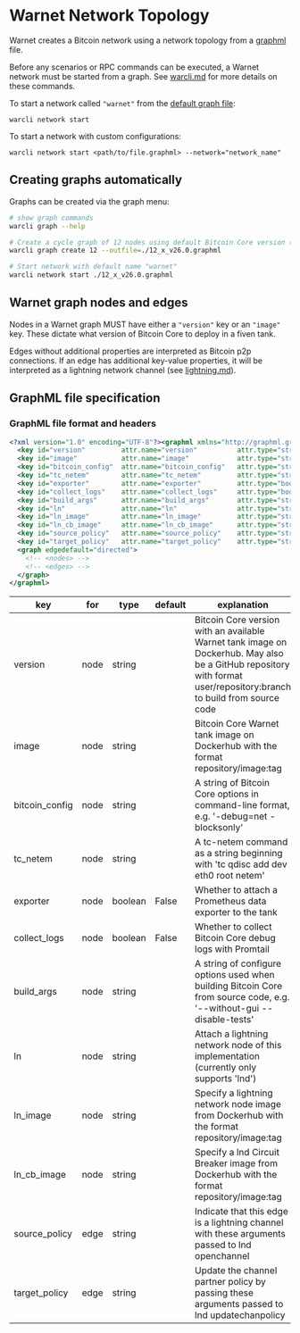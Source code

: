 # Warnet Network Topology

Warnet creates a Bitcoin network using a network topology from a [graphml](https://graphml.graphdrawing.org/specification.html) file.

Before any scenarios or RPC commands can be executed, a Warnet network must be started from a graph.
See [warcli.md](warcli.md) for more details on these commands.

To start a network called `"warnet"` from the [default graph file](../src/graphs/default.graphml):
```
warcli network start
```

To start a network with custom configurations:
```
warcli network start <path/to/file.graphml> --network="network_name"
```

## Creating graphs automatically

Graphs can be created via the graph menu:

```bash
# show graph commands
warcli graph --help

# Create a cycle graph of 12 nodes using default Bitcoin Core version (v26.0)
warcli graph create 12 --outfile=./12_x_v26.0.graphml

# Start network with default name "warnet"
warcli network start ./12_x_v26.0.graphml
```

## Warnet graph nodes and edges

Nodes in a Warnet graph MUST have either a `"version"` key or an `"image"` key.
These dictate what version of Bitcoin Core to deploy in a fiven tank.

Edges without additional properties are interpreted as Bitcoin p2p connections.
If an edge has additional key-value properties, it will be interpreted as a
lightning network channel (see [lightning.md](lightning.md)).

## GraphML file specification

### GraphML file format and headers
```xml
<?xml version="1.0" encoding="UTF-8"?><graphml xmlns="http://graphml.graphdrawing.org/xmlns">
  <key id="version"         attr.name="version"          attr.type="string"   for="node">
  <key id="image"           attr.name="image"            attr.type="string"   for="node">
  <key id="bitcoin_config"  attr.name="bitcoin_config"   attr.type="string"   for="node">
  <key id="tc_netem"        attr.name="tc_netem"         attr.type="string"   for="node">
  <key id="exporter"        attr.name="exporter"         attr.type="boolean"  for="node">
  <key id="collect_logs"    attr.name="collect_logs"     attr.type="boolean"  for="node">
  <key id="build_args"      attr.name="build_args"       attr.type="string"   for="node">
  <key id="ln"              attr.name="ln"               attr.type="string"   for="node">
  <key id="ln_image"        attr.name="ln_image"         attr.type="string"   for="node">
  <key id="ln_cb_image"     attr.name="ln_cb_image"      attr.type="string"   for="node">
  <key id="source_policy"   attr.name="source_policy"    attr.type="string"   for="edge">
  <key id="target_policy"   attr.name="target_policy"    attr.type="string"   for="edge">
  <graph edgedefault="directed">
    <!-- <nodes> -->
    <!-- <edges> -->
  </graph>
</graphml>
```

| key            | for   | type    | default   | explanation                                                                                                                                                         |
|----------------|-------|---------|-----------|---------------------------------------------------------------------------------------------------------------------------------------------------------------------|
| version        | node  | string  |           | Bitcoin Core version with an available Warnet tank image on Dockerhub. May also be a GitHub repository with format user/repository:branch to build from source code |
| image          | node  | string  |           | Bitcoin Core Warnet tank image on Dockerhub with the format repository/image:tag                                                                                    |
| bitcoin_config | node  | string  |           | A string of Bitcoin Core options in command-line format, e.g. '-debug=net -blocksonly'                                                                              |
| tc_netem       | node  | string  |           | A tc-netem command as a string beginning with 'tc qdisc add dev eth0 root netem'                                                                                    |
| exporter       | node  | boolean | False     | Whether to attach a Prometheus data exporter to the tank                                                                                                            |
| collect_logs   | node  | boolean | False     | Whether to collect Bitcoin Core debug logs with Promtail                                                                                                            |
| build_args     | node  | string  |           | A string of configure options used when building Bitcoin Core from source code, e.g. '--without-gui --disable-tests'                                                |
| ln             | node  | string  |           | Attach a lightning network node of this implementation (currently only supports 'lnd')                                                                              |
| ln_image       | node  | string  |           | Specify a lightning network node image from Dockerhub with the format repository/image:tag                                                                          |
| ln_cb_image    | node  | string  |           | Specify a lnd Circuit Breaker image from Dockerhub with the format repository/image:tag                                                                             |
| source_policy  | edge  | string  |           | Indicate that this edge is a lightning channel with these arguments passed to lnd openchannel                                                                       |
| target_policy  | edge  | string  |           | Update the channel partner policy by passing these arguments passed to lnd updatechanpolicy                                                                         |

